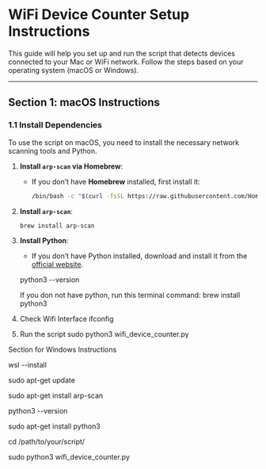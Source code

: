 # WiFi Device Counter Setup Instructions

This guide will help you set up and run the script that detects devices connected to your Mac or WiFi network. Follow the steps based on your operating system (macOS or Windows).

---

## Section 1: macOS Instructions

### 1.1 Install Dependencies
To use the script on macOS, you need to install the necessary network scanning tools and Python.

1. **Install `arp-scan` via Homebrew**:
   - If you don’t have **Homebrew** installed, first install it:
     ```bash
     /bin/bash -c "$(curl -fsSL https://raw.githubusercontent.com/Homebrew/install/HEAD/install.sh)"
     ```

2. **Install `arp-scan`**:
   ```bash
   brew install arp-scan


3. **Install Python**:
   - If you don’t have Python installed, download and install it from the [official website](https://www.python.org/downloads/).

   python3 --version
   
   If you don not have python, run this terminal command:
   brew install python3

4. Check Wifi Interface
    ifconfig

5. Run the script
    sudo python3 wifi_device_counter.py

Section for Windows Instructions

wsl --install

sudo apt-get update

sudo apt-get install arp-scan

python3 --version

sudo apt-get install python3

cd /path/to/your/script/

sudo python3 wifi_device_counter.py
